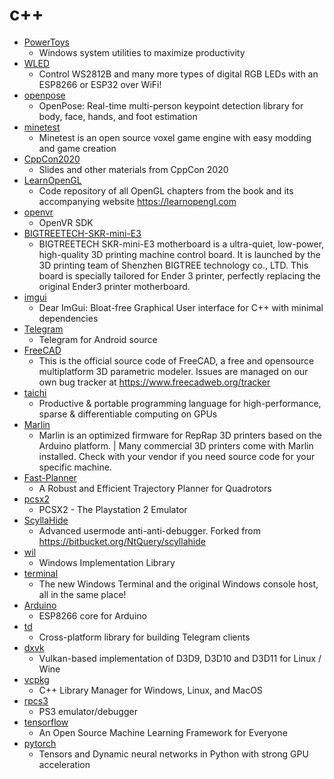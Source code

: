# c++
- [PowerToys](https://github.com/microsoft/PowerToys)
  - Windows system utilities to maximize productivity
- [WLED](https://github.com/Aircoookie/WLED)
  - Control WS2812B and many more types of digital RGB LEDs with an ESP8266 or ESP32 over WiFi!
- [openpose](https://github.com/CMU-Perceptual-Computing-Lab/openpose)
  - OpenPose: Real-time multi-person keypoint detection library for body, face, hands, and foot estimation
- [minetest](https://github.com/minetest/minetest)
  - Minetest is an open source voxel game engine with easy modding and game creation
- [CppCon2020](https://github.com/CppCon/CppCon2020)
  - Slides and other materials from CppCon 2020
- [LearnOpenGL](https://github.com/JoeyDeVries/LearnOpenGL)
  - Code repository of all OpenGL chapters from the book and its accompanying website https://learnopengl.com
- [openvr](https://github.com/ValveSoftware/openvr)
  - OpenVR SDK
- [BIGTREETECH-SKR-mini-E3](https://github.com/bigtreetech/BIGTREETECH-SKR-mini-E3)
  - BIGTREETECH SKR-mini-E3 motherboard is a ultra-quiet, low-power, high-quality 3D printing machine control board. It is launched by the 3D printing team of Shenzhen BIGTREE technology co., LTD. This board is specially tailored for Ender 3 printer, perfectly replacing the original Ender3 printer motherboard.
- [imgui](https://github.com/ocornut/imgui)
  - Dear ImGui: Bloat-free Graphical User interface for C++ with minimal dependencies
- [Telegram](https://github.com/DrKLO/Telegram)
  - Telegram for Android source
- [FreeCAD](https://github.com/FreeCAD/FreeCAD)
  - This is the official source code of FreeCAD, a free and opensource multiplatform 3D parametric modeler. Issues are managed on our own bug tracker at https://www.freecadweb.org/tracker
- [taichi](https://github.com/taichi-dev/taichi)
  - Productive & portable programming language for high-performance, sparse & differentiable computing on GPUs
- [Marlin](https://github.com/MarlinFirmware/Marlin)
  - Marlin is an optimized firmware for RepRap 3D printers based on the Arduino platform. | Many commercial 3D printers come with Marlin installed. Check with your vendor if you need source code for your specific machine.
- [Fast-Planner](https://github.com/HKUST-Aerial-Robotics/Fast-Planner)
  - A Robust and Efficient Trajectory Planner for Quadrotors
- [pcsx2](https://github.com/PCSX2/pcsx2)
  - PCSX2 - The Playstation 2 Emulator
- [ScyllaHide](https://github.com/x64dbg/ScyllaHide)
  - Advanced usermode anti-anti-debugger. Forked from https://bitbucket.org/NtQuery/scyllahide
- [wil](https://github.com/microsoft/wil)
  - Windows Implementation Library
- [terminal](https://github.com/microsoft/terminal)
  - The new Windows Terminal and the original Windows console host, all in the same place!
- [Arduino](https://github.com/esp8266/Arduino)
  - ESP8266 core for Arduino
- [td](https://github.com/tdlib/td)
  - Cross-platform library for building Telegram clients
- [dxvk](https://github.com/doitsujin/dxvk)
  - Vulkan-based implementation of D3D9, D3D10 and D3D11 for Linux / Wine
- [vcpkg](https://github.com/microsoft/vcpkg)
  - C++ Library Manager for Windows, Linux, and MacOS
- [rpcs3](https://github.com/RPCS3/rpcs3)
  - PS3 emulator/debugger
- [tensorflow](https://github.com/tensorflow/tensorflow)
  - An Open Source Machine Learning Framework for Everyone
- [pytorch](https://github.com/pytorch/pytorch)
  - Tensors and Dynamic neural networks in Python with strong GPU acceleration
